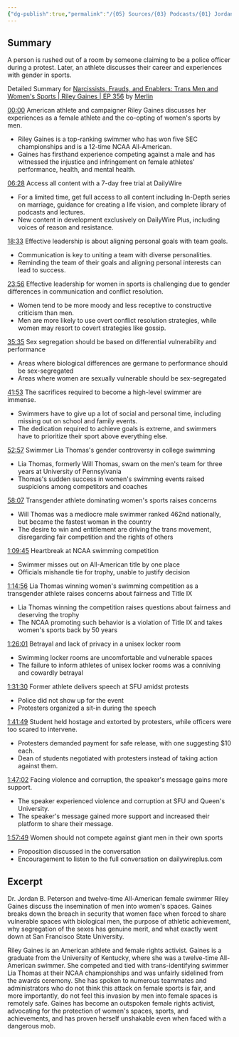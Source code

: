 ```yaml
---
{"dg-publish":true,"permalink":"/{05} Sources/{03} Podcasts/{01} Jordan Peterson Podcast/Narcissists Frauds and Enablers Trans Men and Womens Sports -  Riley Gaines/","title":"Narcissists Frauds and Enablers: Trans Men and Women's Sports | Riley Gaines | EP 356","tags":["podcast","YouTube"]}
---
```



## Summary

A person is rushed out of a room by someone claiming to be a police officer during a protest. Later, an athlete discusses their career and experiences with gender in sports.

Detailed Summary for [Narcissists, Frauds, and Enablers: Trans Men and Women's Sports | Riley Gaines | EP 356](https://www.youtube.com/watch?v=08DSMeEpQyY) by [Merlin](https://merlin.foyer.work/)

[00:00](https://www.youtube.com/watch?v=08DSMeEpQyY&t=0) American athlete and campaigner Riley Gaines discusses her experiences as a female athlete and the co-opting of women's sports by men.

- Riley Gaines is a top-ranking swimmer who has won five SEC championships and is a 12-time NCAA All-American.
- Gaines has firsthand experience competing against a male and has witnessed the injustice and infringement on female athletes' performance, health, and mental health.

[06:28](https://www.youtube.com/watch?v=08DSMeEpQyY&t=388) Access all content with a 7-day free trial at DailyWire

- For a limited time, get full access to all content including In-Depth series on marriage, guidance for creating a life vision, and complete library of podcasts and lectures.
- New content in development exclusively on DailyWire Plus, including voices of reason and resistance.

[18:33](https://www.youtube.com/watch?v=08DSMeEpQyY&t=1113) Effective leadership is about aligning personal goals with team goals.

- Communication is key to uniting a team with diverse personalities.
- Reminding the team of their goals and aligning personal interests can lead to success.

[23:56](https://www.youtube.com/watch?v=08DSMeEpQyY&t=1436) Effective leadership for women in sports is challenging due to gender differences in communication and conflict resolution.

- Women tend to be more moody and less receptive to constructive criticism than men.
- Men are more likely to use overt conflict resolution strategies, while women may resort to covert strategies like gossip.

[35:35](https://www.youtube.com/watch?v=08DSMeEpQyY&t=2135) Sex segregation should be based on differential vulnerability and performance

- Areas where biological differences are germane to performance should be sex-segregated
- Areas where women are sexually vulnerable should be sex-segregated

[41:53](https://www.youtube.com/watch?v=08DSMeEpQyY&t=2513) The sacrifices required to become a high-level swimmer are immense.

- Swimmers have to give up a lot of social and personal time, including missing out on school and family events.
- The dedication required to achieve goals is extreme, and swimmers have to prioritize their sport above everything else.

[52:57](https://www.youtube.com/watch?v=08DSMeEpQyY&t=3177) Swimmer Lia Thomas's gender controversy in college swimming

- Lia Thomas, formerly Will Thomas, swam on the men's team for three years at University of Pennsylvania
- Thomas's sudden success in women's swimming events raised suspicions among competitors and coaches

[58:07](https://www.youtube.com/watch?v=08DSMeEpQyY&t=3487) Transgender athlete dominating women's sports raises concerns

- Will Thomas was a mediocre male swimmer ranked 462nd nationally, but became the fastest woman in the country
- The desire to win and entitlement are driving the trans movement, disregarding fair competition and the rights of others

[1:09:45](https://www.youtube.com/watch?v=08DSMeEpQyY&t=4185) Heartbreak at NCAA swimming competition

- Swimmer misses out on All-American title by one place
- Officials mishandle tie for trophy, unable to justify decision

[1:14:56](https://www.youtube.com/watch?v=08DSMeEpQyY&t=4496) Lia Thomas winning women's swimming competition as a transgender athlete raises concerns about fairness and Title IX

- Lia Thomas winning the competition raises questions about fairness and deserving the trophy
- The NCAA promoting such behavior is a violation of Title IX and takes women's sports back by 50 years

[1:26:01](https://www.youtube.com/watch?v=08DSMeEpQyY&t=5161) Betrayal and lack of privacy in a unisex locker room

- Swimming locker rooms are uncomfortable and vulnerable spaces
- The failure to inform athletes of unisex locker rooms was a conniving and cowardly betrayal

[1:31:30](https://www.youtube.com/watch?v=08DSMeEpQyY&t=5490) Former athlete delivers speech at SFU amidst protests

- Police did not show up for the event
- Protesters organized a sit-in during the speech

[1:41:49](https://www.youtube.com/watch?v=08DSMeEpQyY&t=6109) Student held hostage and extorted by protesters, while officers were too scared to intervene.

- Protesters demanded payment for safe release, with one suggesting $10 each.
- Dean of students negotiated with protesters instead of taking action against them.

[1:47:02](https://www.youtube.com/watch?v=08DSMeEpQyY&t=6422) Facing violence and corruption, the speaker's message gains more support.

- The speaker experienced violence and corruption at SFU and Queen's University.
- The speaker's message gained more support and increased their platform to share their message.

[1:57:49](https://www.youtube.com/watch?v=08DSMeEpQyY&t=7069) Women should not compete against giant men in their own sports

- Proposition discussed in the conversation
- Encouragement to listen to the full conversation on dailywireplus.com

## Excerpt

Dr. Jordan B. Peterson and twelve-time All-American female swimmer Riley Gaines discuss the insemination of men into women's spaces. Gaines breaks down the breach in security that women face when forced to share vulnerable spaces with biological men, the purpose of athletic achievement, why segregation of the sexes has genuine merit, and what exactly went down at San Francisco State University.

Riley Gaines is an American athlete and female rights activist. Gaines is a graduate from the University of Kentucky, where she was a twelve-time All-American swimmer. She competed and tied with trans-identifying swimmer Lia Thomas at their NCAA championships and was unfairly sidelined from the awards ceremony. She has spoken to numerous teammates and administrators who do not think this attack on female sports is fair, and more importantly, do not feel this invasion by men into female spaces is remotely safe. Gaines has become an outspoken female rights activist, advocating for the protection of women's spaces, sports, and achievements, and has proven herself unshakable even when faced with a dangerous mob.
